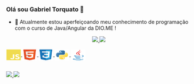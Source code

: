 ### Olá sou Gabriel Torquato 👋
- 🌱 Atualmente estou aperfeiçoando meu conhecimento de programação com o curso de Java/Angular da DIO.ME !

<div align="center">
  <a href="https://github.com/gabrieltorquat0">
  <img height="150em" src="https://github-readme-stats.vercel.app/api?username=gabrieltorquat0&show_icons=true&theme=dracula&include_all_commits=true&count_private=true"/>
  <img height="150em" src="https://github-readme-stats.vercel.app/api/top-langs/?username=gabrieltorquat0&layout=compact&langs_count=7&theme=dracula"/>
</div>
<div style="display: inline_block"><br>
  <img align="center" alt="Gab-Js" height="30" width="40" src="https://raw.githubusercontent.com/devicons/devicon/master/icons/javascript/javascript-plain.svg">
  <img align="center" alt="Gab-HTML" height="30" width="40" src="https://raw.githubusercontent.com/devicons/devicon/master/icons/html5/html5-original.svg">
  <img align="center" alt="Gab-CSS" height="30" width="40" src="https://raw.githubusercontent.com/devicons/devicon/master/icons/css3/css3-original.svg">
  <img align="center" alt="Gab-Python" height="30" width="40" src="https://raw.githubusercontent.com/devicons/devicon/master/icons/python/python-original.svg">
  <img align="center" alt="Gab-Java" height="30" width="40" src="https://raw.githubusercontent.com/devicons/devicon/master/icons/java/java-original.svg">
</div>
  
  ##
  
<div> 
  <a href = "mailto:gabrielviniciust@hotmail.com" target="_blank"><img src="https://img.shields.io/badge/-emaill-%23333?style=for-the-badge&logo=gmail&logoColor=white"> </a>
  <a href="https://www.linkedin.com/in/gabriel-vinicius-torquato-2178b7209/" target="_blank"><img src="https://img.shields.io/badge/-LinkedIn-%230077B5?style=for-the-badge&logo=linkedin&logoColor=white"></a> 
 
</div>
